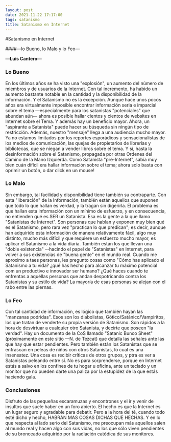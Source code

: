 ```yaml
---
layout: post
date: 2021-11-22 17:17:00
tags: satanismo
title: Satanismo en Internet
---
```


#Satanismo en Internet

####—lo Bueno, lo Malo y lo Feo—

—**Luis Cantero**—

### Lo Bueno

En los últimos años se ha visto una "explosión", un aumento del número de miembros y de usuarios de la Internet. Con tal incremento, ha habido un aumento bastante notable en la cantidad y la disponibilidad de la información. Y el Satanismo no es la excepción. Aunque hace unos pocos años era virtualmente imposible encontrar información seria e imparcial sobre el tema —especialmente para los satanistas "potenciales" que abundan aún— ahora es posible hallar cientos y cientos de websites en Internet sobre el Tema. Y además hay un beneficio mayor. Ahora, un "aspirante a Satanista" puede hacer su búsqueda sin ningún tipo de restricción. Además, nuestro "mensaje" llega a una audiencia mucho mayor. Ya no estamos limitados por los reportes esporádicos y sensacionalistas de los medios de comunicación, las quejas de propietarios de librerías y bibliotecas, que se niegan a vender libros sobre el tema. Y sí, hasta la desinformación sobre el Satanismo, propagada por otras Ordenes del Camino de la Mano Izquierda. Como Satanista "pre-Internet", sabía muy bien cuán difícil era hallar información sobre el tema; ahora solo basta con oprimir un botón, o dar click en un mouse!

### Lo Malo

Sin embargo, tal facilidad y disponibilidad tiene también su contraparte. Con esta "liberación" de la Información, también están aquellos que suponen que todo lo que hallan es verdad, y la tragan sin digerirla. El problema es que hallan esta información con un mínimo de esfuerzo, y en consecuencia, no entienden qué es SER un Satanista. Esa es la gente a la que llamo "Satanistas de Internet". Son personas que hablan y exponen muy bien qué es el Satanismo, pero rara vez "practican lo que predican"; es decir, aunque han adquirido esta información de manera relativamente fácil, algo muy distinto, mucho más difícil y que requiere un esfuerzo mucho mayor, es aplicar el Satanismo a la vida diaria. También están los que llevan una "doble existencia" --hacindo el papel de "Satanistas" en Internet, para volver a sus existencias de "buena gente" en el mundo real. Cuando me aproximo a taes personas, les pregunto cosas como "Cómo has aplicado el Satanismo a tu vida? ¿qué has hecho para alcanzar tu máximo potencial com un productivo e innovador ser humano? ¿Qué haces cuando te enfrentas a aquéllas personas que andan despotricando contra los Satanistas y su estilo de vida? La mayoría de esas personas se alejan con el rabo entre las piernas.

### Lo Feo

Con tal cantidad de información, es lógico que también hayan las "manzanas podridas". Esos son los diabolistas, Gótico/Satánico/Vampiritos, los que tratan de venderte su propia versión de Satanismo. Son rápidos a la hora de desvirtuar a cualquier otro Satanista, y decirte que poseen "la verdad". Hay un documento de la CoS llamado "Satanic Bunco Sheet" (próximamente en este sitio —N. de Tezcat) que detalla las señales ante las que hay que estar pendientes. Pero también están los Satanistas que se enfrascan en peleas de niños con otros Satanistas, lo cual es una insensatez. Una cosa es recibir críticas de otros grupos, y ptra es ver a Satanistas peleando entre sí. No es para sorprenderse, porque en Internet estás a salvo en los confines de tu hogar u oficina, ante un teclado y un monitor que no pueden darte una paliza por la estupidez de la que estás haciendo gala.

### Conclusiones

Disfruto de las pequeñas escaramuzas y encontrones y el ir y venir de insultos que suele haber en un foro abierto. El hecho es que la Internet es un lugar seguro y agradable para debatir. Pero a la hora del té, cuando todo esté dicho y hecho, HABRÁN MAS COSAS DICHAS QUE HECHAS. Y en lo que respecta al lado serio del Satanismo, me preocupan más aquellos salen al mundo real y hacen algo con sus vidas, no los que sólo viven pendientes de su bronceado adquirido por la radiación catódica de sus monitores.

